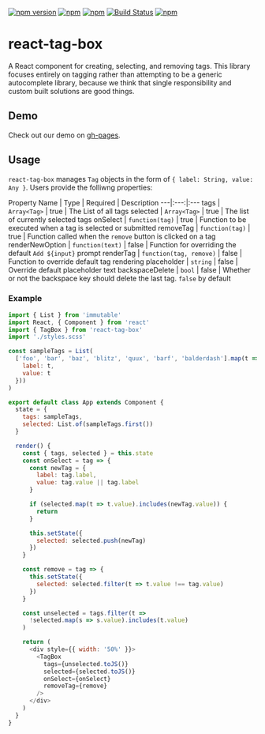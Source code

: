 [![npm version](https://badge.fury.io/js/react-tag-box.svg)](https://badge.fury.io/js/react-tag-box)
[![npm](https://img.shields.io/npm/dt/react-tag-box.svg)](https://github.com/sslotsky/react-tag-box)
[![npm](https://img.shields.io/npm/dm/react-tag-box.svg)](https://www.npmjs.com/package/react-tag-box)
[![Build Status](https://travis-ci.org/sslotsky/react-tag-box.svg?branch=master)](https://travis-ci.org/sslotsky/react-tag-box)
[![npm](https://img.shields.io/npm/l/express.svg)](https://github.com/sslotsky/react-tag-box)

# react-tag-box

A React component for creating, selecting, and removing tags. This library focuses entirely on tagging rather than attempting to be a generic autocomplete library, because
we think that single responsibility and custom built solutions are good things. 

## Demo

Check out our demo on [gh-pages](https://sslotsky.github.io/react-tag-box/).

## Usage

`react-tag-box` manages `Tag` objects in the form of `{ label: String, value: Any }`. Users provide the folliwng properties:

Property Name | Type | Required | Description
---|:---:|:---
tags | `Array<Tag>` | true | The List of all tags
selected | `Array<Tag>` | true | The list of currently selected tags
onSelect | `function(tag)` | true | Function to be executed when a tag is selected or submitted
removeTag | `function(tag)` | true | Function called when the `remove` button is clicked on a tag
renderNewOption | `function(text)` | false | Function for overriding the default `Add ${input}` prompt 
renderTag | `function(tag, remove)` | false | Function to override default tag rendering
placeholder | `string` | false | Override default placeholder text
backspaceDelete | `bool` | false | Whether or not the backspace key should delete the last tag. `false` by default 

### Example

```javascript
import { List } from 'immutable'
import React, { Component } from 'react'
import { TagBox } from 'react-tag-box'
import './styles.scss'

const sampleTags = List(
  ['foo', 'bar', 'baz', 'blitz', 'quux', 'barf', 'balderdash'].map(t => ({
    label: t,
    value: t
  }))
)

export default class App extends Component {
  state = {
    tags: sampleTags,
    selected: List.of(sampleTags.first())
  }

  render() {
    const { tags, selected } = this.state
    const onSelect = tag => {
      const newTag = {
        label: tag.label,
        value: tag.value || tag.label
      }

      if (selected.map(t => t.value).includes(newTag.value)) {
        return
      }

      this.setState({
        selected: selected.push(newTag)
      })
    }

    const remove = tag => {
      this.setState({
        selected: selected.filter(t => t.value !== tag.value)
      })
    }

    const unselected = tags.filter(t =>
      !selected.map(s => s.value).includes(t.value)
    )

    return (
      <div style={{ width: '50%' }}>
        <TagBox
          tags={unselected.toJS()}
          selected={selected.toJS()}
          onSelect={onSelect}
          removeTag={remove}
        />
      </div>
    )
  }
}
```
